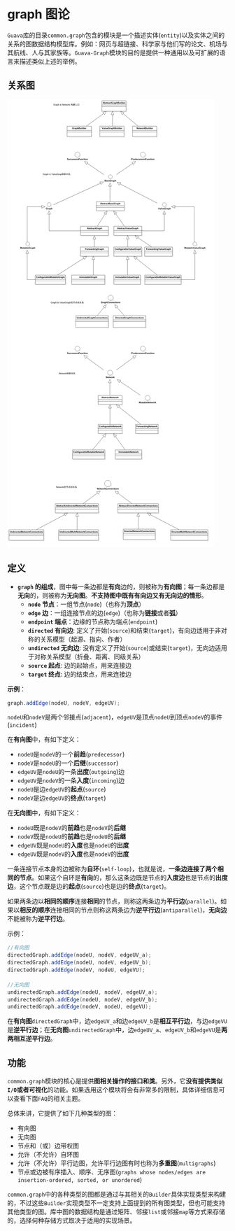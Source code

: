 # graph 图论
`Guava`库的目录`common.graph`包含的模块是一个描述实体(`entity`)以及实体之间的关系的图数据结构模型库。例如：网页与超链接、科学家与他们写的论文、机场与其航线、人与其家族等。`Guava-Graph`模块的目的是提供一种通用以及可扩展的语言来描述类似上述的举例。

## 关系图

![uml](draw.jpg)

## 定义
- **`graph` 的组成**，图中每一条边都是**有向**边的，则被称为**有向图**；每一条边都是**无向**的，则被称为**无向图**。**不支持图中既有有向边又有无向边的情形**。
	- **`node` 节点**：一组节点(`node`)（也称为**顶点**）
	- **`edge` 边**：一组连接节点的边(`edge`)（也称为**链接**或者**弧**）
	- **`endpoint` 端点**：边缘的节点称为端点(`endpoint`)
	- **`directed` 有向边**: 定义了开始(`source`)和结束(`target`)，有向边适用于非对称的关系模型（起源、指向、作者）
	- **`undirected` 无向边**: 没有定义了开始(`source`)或结束(`target`)，无向边适用于对称关系模型（折叠、距离、同级关系）
	- **`source` 起点**: 边的起始点，用来连接边
	- **`target` 终点**: 边的结束点，用来连接边

**示例**：	
```java
graph.addEdge(nodeU, nodeV, edgeUV);
```
`nodeU`和`nodeV`是两个邻接点(`adjacent`)，`edgeUV`是顶点`nodeU`到顶点`nodeV`的事件(`incident`)
	
在**有向图**中，有如下定义：
+ `nodeU`是`nodeV`的一个**前趋**(`predecessor`)
+ `nodeV`是`nodeU`的一个**后继**(`successor`)
+ `edgeUV`是`nodeU`的一条**出度**(`outgoing`)边
+ `edgeUV`是`nodeV`的一条**入度**(`incoming`)边
+ `nodeU`是边`edgeUV`的**起点**(`source`)
+ `nodeV`是边`edgeUV`的**终点**(`target`)

在**无向图**中，有如下定义：
+ `nodeU`既是`nodeV`的**前趋**也是`nodeV`的**后继**
+ `nodeV`既是`nodeU`的**前趋**也是`nodeU`的**后继**
+ `edgeUV`既是`nodeU`的**入度**也是`nodeU`的**出度**
+ `edgeUV`既是`nodeV`的**入度**也是`nodeV`的**出度**

一条连接节点本身的边被称为**自环**(`self-loop`)，也就是说，**一条边连接了两个相同的节点**。如果这个自环是**有向**的，那么这条边既是节点的**入度边**也是节点的**出度边**，这个节点既是边的**起点**(`source`)也是边的**终点**(`target`)。

如果两条边以**相同的顺序**连接**相同**的节点，则称这两条边为**平行边**(`parallel`)。如果以**相反的顺序**连接相同的节点则称这两条边为**逆平行边**(`antiparallel`)，**无向边**不能被称为**逆平行边**。

示例：
```java
//有向图
directedGraph.addEdge(nodeU, nodeV, edgeUV_a);
directedGraph.addEdge(nodeU, nodeV, edgeUV_b);
directedGraph.addEdge(nodeV, nodeU, edgeVU);

//无向图
undirectedGraph.addEdge(nodeU, nodeV, edgeUV_a);
undirectedGraph.addEdge(nodeU, nodeV, edgeUV_b);
undirectedGraph.addEdge(nodeV, nodeU, edgeVU);
```
在**有向图**`directedGraph`中，边`edgeUV_a`和边`edgeUV_b`是**相互平行边**，与边`edgeVU`是**逆平行边**；在**无向图**`undirectedGraph`中，边`edgeUV_a`、`edgeUV_b`和`edgeVU`是**两两相互逆平行边**。

## 功能
`common.graph`模块的核心是提供**图相关操作的接口和类**。另外，它**没有提供类似`I/O`或者可视化**的功能。如果选用这个模块将会有非常多的限制，具体详细信息可以查看下面`FAQ`的相关主题。

总体来讲，它提供了如下几种类型的图：
+ 有向图
+ 无向图
+ 节点和（或）边带权图
+ 允许（不允许）自环图
+ 允许（不允许）平行边图，允许平行边图有时也称为**多重图**(`multigraphs`)
+ 节点或边被有序插入、顺序、无序图(`graphs whose nodes/edges are insertion-ordered, sorted, or unordered`)

`common.graph`中的各种类型的图都是通过与其相关的`Builder`具体实现类型来构建的，不过这些`Builder`实现类型不一定支持上面提到的所有图类型，但也可能支持其他类型的图。库中图的数据结构是通过矩阵、邻接`list`或邻接`map`等方式来存储的，选择何种存储方式取决于适用的实现场景。


